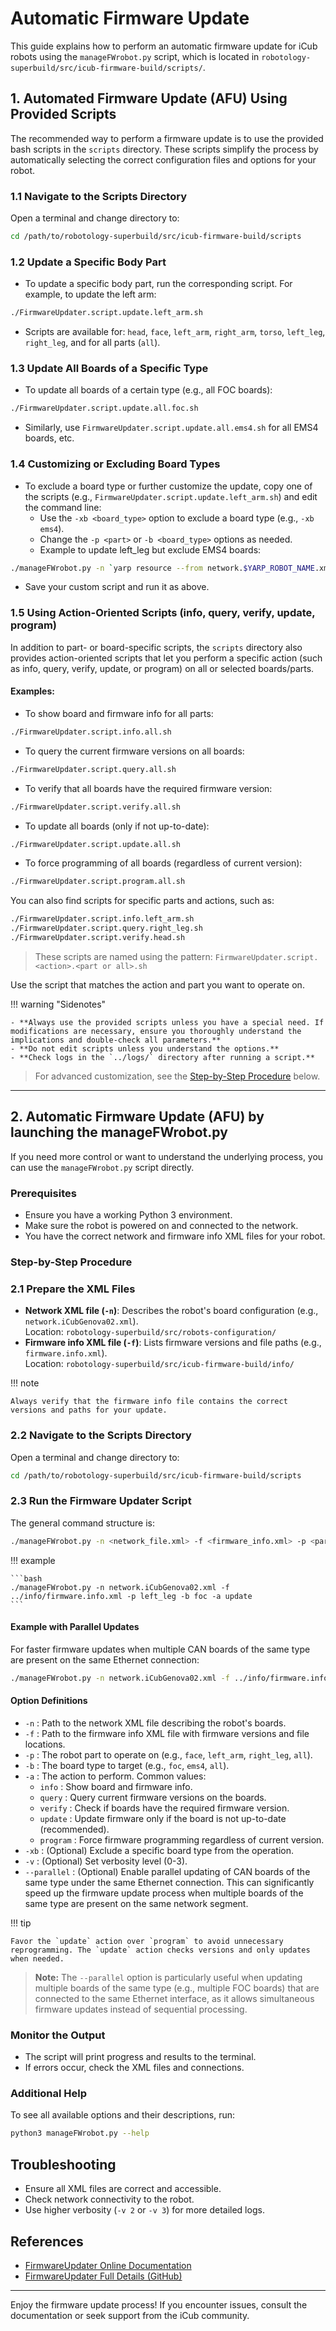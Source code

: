 # Automatic Firmware Update

This guide explains how to perform an automatic firmware update for iCub robots using the `manageFWrobot.py` script, which is located in `robotology-superbuild/src/icub-firmware-build/scripts/`.

## 1. Automated Firmware Update (AFU) Using Provided Scripts

The recommended way to perform a firmware update is to use the provided bash scripts in the `scripts` directory. These scripts simplify the process by automatically selecting the correct configuration files and options for your robot.

### 1.1 Navigate to the Scripts Directory

Open a terminal and change directory to:

```bash
cd /path/to/robotology-superbuild/src/icub-firmware-build/scripts
```

### 1.2 Update a Specific Body Part

- To update a specific body part, run the corresponding script. For example, to update the left arm:

```bash
./FirmwareUpdater.script.update.left_arm.sh
```

- Scripts are available for: `head`, `face`, `left_arm`, `right_arm`, `torso`, `left_leg`, `right_leg`, and for all parts (`all`).

### 1.3 Update All Boards of a Specific Type

- To update all boards of a certain type (e.g., all FOC boards):

```bash
./FirmwareUpdater.script.update.all.foc.sh
```

- Similarly, use `FirmwareUpdater.script.update.all.ems4.sh` for all EMS4 boards, etc.

### 1.4 Customizing or Excluding Board Types

- To exclude a board type or further customize the update, copy one of the scripts (e.g., `FirmwareUpdater.script.update.left_arm.sh`) and edit the command line:
    - Use the `-xb <board_type>` option to exclude a board type (e.g., `-xb ems4`).
    - Change the `-p <part>` or `-b <board_type>` options as needed.
    - Example to update left_leg but exclude EMS4 boards:

```bash
./manageFWrobot.py -n `yarp resource --from network.$YARP_ROBOT_NAME.xml | grep ^\".*$ | sed 's/"//g'` -f ../info/firmware.info.xml -p left_leg -a update -xb ems4
```

- Save your custom script and run it as above.

### 1.5 Using Action-Oriented Scripts (info, query, verify, update, program)

In addition to part- or board-specific scripts, the `scripts` directory also provides action-oriented scripts that let you perform a specific action (such as info, query, verify, update, or program) on all or selected boards/parts.

#### Examples:

- To show board and firmware info for all parts:

```bash
./FirmwareUpdater.script.info.all.sh
```

- To query the current firmware versions on all boards:

```bash
./FirmwareUpdater.script.query.all.sh
```

- To verify that all boards have the required firmware version:

```bash
./FirmwareUpdater.script.verify.all.sh
```

- To update all boards (only if not up-to-date):

```bash
./FirmwareUpdater.script.update.all.sh
```

- To force programming of all boards (regardless of current version):

```bash
./FirmwareUpdater.script.program.all.sh
```

You can also find scripts for specific parts and actions, such as:

```bash
./FirmwareUpdater.script.info.left_arm.sh
./FirmwareUpdater.script.query.right_leg.sh
./FirmwareUpdater.script.verify.head.sh
```

> These scripts are named using the pattern: `FirmwareUpdater.script.<action>.<part or all>.sh`

Use the script that matches the action and part you want to operate on.

!!! warning "Sidenotes"

    - **Always use the provided scripts unless you have a special need. If modifications are necessary, ensure you thoroughly understand the implications and double-check all parameters.**
    - **Do not edit scripts unless you understand the options.**
    - **Check logs in the `../logs/` directory after running a script.**

> For advanced customization, see the [Step-by-Step Procedure](#step-by-step-procedure) below.

---

## 2. Automatic Firmware Update (AFU) by launching the manageFWrobot.py

If you need more control or want to understand the underlying process, you can use the `manageFWrobot.py` script directly.

### Prerequisites

- Ensure you have a working Python 3 environment.
- Make sure the robot is powered on and connected to the network.
- You have the correct network and firmware info XML files for your robot.

### Step-by-Step Procedure

### 2.1 Prepare the XML Files

- **Network XML file (`-n`)**: Describes the robot's board configuration (e.g., `network.iCubGenova02.xml`).  
  Location: `robotology-superbuild/src/robots-configuration/`
- **Firmware info XML file (`-f`)**: Lists firmware versions and file paths (e.g., `firmware.info.xml`).  
  Location: `robotology-superbuild/src/icub-firmware-build/info/`

!!! note

    Always verify that the firmware info file contains the correct versions and paths for your update.

### 2.2 Navigate to the Scripts Directory

Open a terminal and change directory to:

```bash
cd /path/to/robotology-superbuild/src/icub-firmware-build/scripts
```

### 2.3 Run the Firmware Updater Script

The general command structure is:

```bash
./manageFWrobot.py -n <network_file.xml> -f <firmware_info.xml> -p <part> -b <board_type> -a <action>
```

!!! example

    ```bash
    ./manageFWrobot.py -n network.iCubGenova02.xml -f ../info/firmware.info.xml -p left_leg -b foc -a update
    ```

#### Example with Parallel Updates

For faster firmware updates when multiple CAN boards of the same type are present on the same Ethernet connection:

```bash
./manageFWrobot.py -n network.iCubGenova02.xml -f ../info/firmware.info.xml -p left_leg -b foc -a update --parallel
```

#### Option Definitions

- `-n` : Path to the network XML file describing the robot's boards.
- `-f` : Path to the firmware info XML file with firmware versions and file locations.
- `-p` : The robot part to operate on (e.g., `face`, `left_arm`, `right_leg`, `all`).
- `-b` : The board type to target (e.g., `foc`, `ems4`, `all`).
- `-a` : The action to perform. Common values:
  - `info` : Show board and firmware info.
  - `query` : Query current firmware versions on the boards.
  - `verify` : Check if boards have the required firmware version.
  - `update` : Update firmware only if the board is not up-to-date (recommended).
  - `program` : Force firmware programming regardless of current version.
- `-xb` : (Optional) Exclude a specific board type from the operation.
- `-v` : (Optional) Set verbosity level (0-3).
- `--parallel` : (Optional) Enable parallel updating of CAN boards of the same type under the same Ethernet connection. This can significantly speed up the firmware update process when multiple boards of the same type are present on the same network segment.

!!! tip
  
    Favor the `update` action over `program` to avoid unnecessary reprogramming. The `update` action checks versions and only updates when needed.

> **Note:** The `--parallel` option is particularly useful when updating multiple boards of the same type (e.g., multiple FOC boards) that are connected to the same Ethernet interface, as it allows simultaneous firmware updates instead of sequential processing.

### Monitor the Output

- The script will print progress and results to the terminal.
- If errors occur, check the XML files and connections.

### Additional Help

To see all available options and their descriptions, run:

```bash
python3 manageFWrobot.py --help
```

## Troubleshooting

- Ensure all XML files are correct and accessible.
- Check network connectivity to the robot.
- Use higher verbosity (`-v 2` or `-v 3`) for more detailed logs.

## References

- [FirmwareUpdater Online Documentation](https://icub-tech-iit.github.io/documentation/icub_firmware/firmwareupdater/firmwareupdater/?h=firm#change-can-id)
- [FirmwareUpdater Full Details (GitHub)](https://github.com/robotology/icub-firmware-build/blob/master/docs/FirmwareUpdater.readme.fulldetails.txt)

---

Enjoy the firmware update process! If you encounter issues, consult the documentation or seek support from the iCub community.
